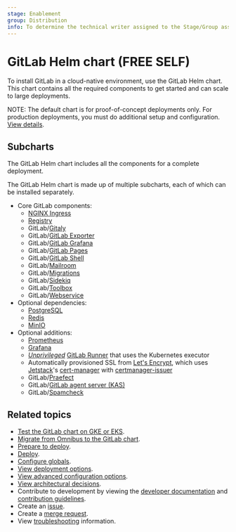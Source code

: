 ```yaml
---
stage: Enablement
group: Distribution
info: To determine the technical writer assigned to the Stage/Group associated with this page, see https://about.gitlab.com/handbook/engineering/ux/technical-writing/#designated-technical-writers
---
```


# GitLab Helm chart **(FREE SELF)**

To install GitLab in a cloud-native environment, use the GitLab Helm chart.
This chart contains all the required components to get started and can scale to large deployments.

NOTE:
The default chart is for proof-of-concept deployments only. For production deployments,
you must do additional setup and configuration. [View details](installation/index.md).

## Subcharts

The GitLab Helm chart includes all the components for a complete deployment.

The GitLab Helm chart is made up of multiple subcharts, each of which
can be installed separately.

- Core GitLab components:
  - [NGINX Ingress](charts/nginx/index.md)
  - [Registry](charts/registry/index.md)
  - GitLab/[Gitaly](charts/gitlab/gitaly/index.md)
  - GitLab/[GitLab Exporter](charts/gitlab/gitlab-exporter/index.md)
  - GitLab/[GitLab Grafana](charts/gitlab/gitlab-grafana/index.md)
  - GitLab/[GitLab Pages](charts/gitlab/gitlab-pages/index.md)
  - GitLab/[GitLab Shell](charts/gitlab/gitlab-shell/index.md)
  - GitLab/[Mailroom](charts/gitlab/mailroom/index.md)
  - GitLab/[Migrations](charts/gitlab/migrations/index.md)
  - GitLab/[Sidekiq](charts/gitlab/sidekiq/index.md)
  - GitLab/[Toolbox](charts/gitlab/toolbox/index.md)
  - GitLab/[Webservice](charts/gitlab/webservice/index.md)
- Optional dependencies:
  - [PostgreSQL](https://artifacthub.io/packages/helm/bitnami/postgresql)
  - [Redis](https://artifacthub.io/packages/helm/bitnami/redis)
  - [MinIO](charts/minio/index.md)
- Optional additions:
  - [Prometheus](https://artifacthub.io/packages/helm/prometheus-community/prometheus)
  - [Grafana](https://artifacthub.io/packages/helm/grafana/grafana)
  - [_Unprivileged_](https://docs.gitlab.com/runner/install/kubernetes.html#running-docker-in-docker-containers-with-gitlab-runner) [GitLab Runner](https://docs.gitlab.com/runner/) that uses the Kubernetes executor
  - Automatically provisioned SSL from [Let's Encrypt](https://letsencrypt.org/), which uses [Jetstack](https://www.jetstack.io/)'s [cert-manager](https://cert-manager.io/docs/) with [certmanager-issuer](charts/certmanager-issuer/index.md)
  - GitLab/[Praefect](charts/gitlab/praefect/index.md)
  - GitLab/[GitLab agent server (KAS)](charts/gitlab/kas/index.md)
  - GitLab/[Spamcheck](charts/gitlab/spamcheck/index.md)

## Related topics

- [Test the GitLab chart on GKE or EKS](quickstart/index.md).
- [Migrate from Omnibus to the GitLab chart](installation/migration/index.md).
- [Prepare to deploy](installation/index.md).
- [Deploy](installation/deployment.md).
- [Configure globals](charts/globals.md).
- [View deployment options](installation/command-line-options.md).
- [View advanced configuration options](advanced/index.md).
- [View architectural decisions](architecture/index.md).
- Contribute to development by viewing the [developer documentation](development/index.md) and
  [contribution guidelines](https://gitlab.com/gitlab-org/charts/gitlab/tree/master/CONTRIBUTING.md).
- Create an [issue](https://gitlab.com/gitlab-org/charts/gitlab/-/issues).
- Create a [merge request](https://gitlab.com/gitlab-org/charts/gitlab/-/merge_requests).
- View [troubleshooting](troubleshooting/index.md) information.
